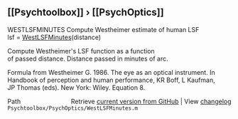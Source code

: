 ## [[Psychtoolbox]] &#8250; [[PsychOptics]]

WESTLSFMINUTES  Compute Westheimer estimate of human LSF  
   lsf = [WestLSFMinutes](WestLSFMinutes)(distance)  
  
   Compute Westheimer's LSF function as a function  
   of passed distance.  Distance passed in minutes of arc.  
  
   Formula from Westheimer G. 1986. The eye as an optical instrument.  In  
   Handbook of perception and human performance, KR Boff, L Kaufman,  
   JP Thomas (eds). New York: Wiley.  Equation 8.  




<div class="code_header" style="text-align:right;">
  <span style="float:left;">Path&nbsp;&nbsp;</span> <span class="counter">Retrieve <a href=
  "https://raw.github.com/Psychtoolbox-3/Psychtoolbox-3/beta/Psychtoolbox/PsychOptics/WestLSFMinutes.m">current version from GitHub</a> | View <a href=
  "https://github.com/Psychtoolbox-3/Psychtoolbox-3/commits/beta/Psychtoolbox/PsychOptics/WestLSFMinutes.m">changelog</a></span>
</div>
<div class="code">
  <code>Psychtoolbox/PsychOptics/WestLSFMinutes.m</code>
</div>


